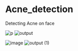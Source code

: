 # Acne_detection
Detecting Acne on face


![p](https://user-images.githubusercontent.com/102342077/235305856-ea93e62d-5ea3-4891-98f3-9f770ebe5b2e.jpeg)        ![output](https://user-images.githubusercontent.com/102342077/235305835-a3c82452-bebd-4281-bca0-0ada96d4e3d4.jpg)


![image](https://user-images.githubusercontent.com/102342077/235306026-53fc35b7-d55b-4a74-b2b9-89e911436547.jpg)     ![output (1)](https://user-images.githubusercontent.com/102342077/235306011-8fdae326-774e-47a9-9f0c-e8a01fa75fbb.jpg)

